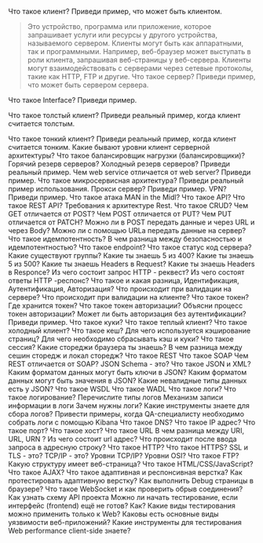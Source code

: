 Что такое клиент? Приведи пример, что может быть клиентом.
>Это устройство, программа или приложение, которое запрашивает услуги или ресурсы у другого устройства, называемого сервером. Клиенты могут быть как аппаратными, так и программными. Например, веб-браузер может выступать в роли клиента, запрашивая веб-страницы у веб-сервера. Клиенты могут взаимодействовать с серверами через сетевые протоколы, такие как HTTP, FTP и другие.
Что такое сервер? Приведи пример, что может быть сервером сервера.
>
Что такое Interface? Приведи пример.
>
Что такое толстый клиент? Приведи реальный пример, когда клиент считается толстым.
>
Что  такое тонкий клиент? Приведи реальный пример, когда клиент считается тонким.
Какие бывают уровни клиент серверной архитектуры?
Что такое балансировщик нагрузки (балансировщики)?
Горячий резерв серверов? Холодный резерв серверов? Приведи реальный пример.
Чем web service отличается от web server? Приведи пример.
Что такое микросервисная архитектура? Приведи реальный пример использования.
Прокси сервер? Приведи пример.
VPN? Приведи пример.
Что такое атака MAN in the Midl?
Что такое API?
Что такое REST API?
Требования к архитектуре Rest.
Что такое CRUD?
Чем GET отличается от POST?
Чем POST отличается от PUT?
Чем PUT отличается от PATCH?
Можно ли в POST передать данные и через URL и через Body?
Можно ли с помощью URLa передать данные на сервер?
Что такое идемпотентность?
В чем разница между безопасностью и идемпотентностью?
Что такое endpoint?
Что такое статус код сервера?
Какие существуют группы?
Какие ты знаешь 5 из 400?
Какие ты знаешь 5 из 500?
Какие ты знаешь Headers в Request?
Какие ты знаешь Headers в Responce?
Из чего состоит запрос HTTP - реквест?
Из чего состоят ответы HTTP -респонс?
Что такое и какая разница, Идентификация, Аутентификация, Авторизация?
Что происходит при валидации на сервере?
Что происходит при валидации на клиенте?
Что такое токен?
Где хранится токен?
Что такое токен авторизации? Объясни процесс токен авторизации?
Может ли быть авторизация без аутентификации? Приведи пример.
Что такое куки?
Что такое теплый клиент?
Что такое холодный клиент?
Что такое кеш?
Для чего используется кэширование страниц?
Для чего необходимо сбрасывать кэш и куки?
Что такое сессия?
Какие стореджи браузера ты знаешь?
В чем разница между сешин сторедж и локал сторедж?
Что такое REST 
Что такое SOAP
Чем REST отличается от SOAP?
JSON Schema - это?
Что такое JSON и XML?
Каким форматом данных могут быть ключи в JSON?
Каким форматом данных могут быть значения в JSON?
Какие невалидные типы данных есть у JSON?
Что такое WSDL
Что такое WADL
Что такое логи?
Что такое логирование?
Перечислите типы логов
Механизм записи информации в логи
Зачем нужны логи? Какие инструменты знаете для сбора логов?
Привести примеры, когда QA-специалисту необходимо собрать логи с помощью Kibana
Что такое DNS?
Что такое IP адрес?
Что такое порт?
Что такое хост?
Что такое URL
В чем разница между URI, URL, URN ?
Из чего состоит url адрес?
Что происходит после ввода запроса в адресную строку?
Что такое HTTP?
Что такое HTTPS?
SSL и TLS - это?
TCP/IP - это?
Уровни TCP/IP?
Уровни OSI?
Что такое FTP?
Какую структуру имеет веб-страница?
Что такое HTML/CSS/JavaScript?
Что такое AJAX?
Что такое адаптивная и респонсивная верстка?
Как протестировать адаптивную верстку?
Как выполнить Debug страницы в браузере?
Что такое WebSocket и как проверить обрыв соединения?
Как узнать схему API проекта
Можно ли начать тестирование, если интерфейс (frontend) ещё не готов? Как?
Какие виды тестирования можно применить только к Web?
Каковы есть основные виды уязвимости веб-приложений?
Какие инструменты для тестирования Web performance client-side знаете?
